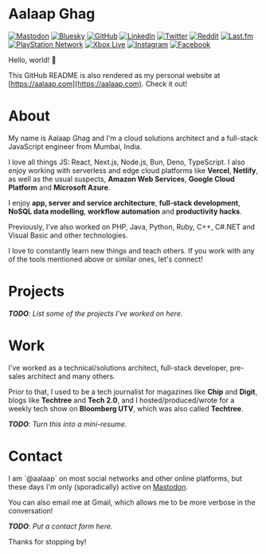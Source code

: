 <!-- GITHUBONLY START -->

# Aalaap Ghag

<a href="https://mastodon.social/@aalaap"><img src="https://img.shields.io/mastodon/follow/000012010?domain=https%3A%2F%2Fmastodon.social&label=%40aalaap%40mastodon.social&style=social" alt="Mastodon"></a> <a href="https://bsky.app/profile/aalaap.bsky.social"><img src="https://img.shields.io/static/v1?logo=bluesky&label=@aalaap.bsky.social&style=social" alt="Bluesky"></a> <a href="https://github.com/aalaap"><img src="https://img.shields.io/github/followers/aalaap.svg?label=@aalaap&style=social" alt="GitHub"></a> <a href="https://linkedin.com/in/aalaap"><img src="https://img.shields.io/static/v1?label=@aalaap&message=327&logo=linkedin&style=social" alt="LinkedIn"></a> <a href="https://twitter.com/aalaap"><img src="https://img.shields.io/twitter/follow/aalaap?label=@aalaap&style=social" alt="Twitter"></a> <a href="https://reddit.com/u/aalaap"><img src="https://img.shields.io/reddit/user-karma/combined/aalaap?style=social" alt="Reddit"></a> <a href="https://last.fm/user/aalaap"><img src="https://img.shields.io/static/v1?label=@aalaap&message=38k&logo=last.fm&style=social" alt="Last.fm"></a> <a href="https://my.playstation.com/profile/aalaap"><img src="https://img.shields.io/static/v1?label=@aalaap&message=196&logo=PlayStation&style=social" alt="PlayStation Network"></a> <a href="http://live.xbox.com/Profile?Gamertag=aalaap"><img src="https://img.shields.io/static/v1?label=@aalaap&message=9065&logo=Xbox&style=social" alt="Xbox Live"></a> <a href="https://instagram.com/aalaap"><img src="https://img.shields.io/static/v1?label=@aalaap&message=345&logo=instagram&style=social" alt="Instagram"></a> <a href="https://facebook.com/aalaap"><img src="https://img.shields.io/static/v1?label=@aalaap&message=0&logo=facebook&style=social" alt="Facebook"></a>

<!-- GITHUBONLY END -->

Hello, world! 👋

<!-- GITHUBONLY START -->

This GitHub README is also rendered as my personal website
at [https://aalaap.com](https://aalaap.com). Check it out!

<!-- GITHUBONLY END -->

<!-- WEBSITEONLY

I'm Aalaap Ghag, a solutions architect and a full-stack software engineer from
Mumbai, India.

This is my personal website, where I endeavour to collect and list the things
I've worked on, things I've liked or just generally anything I've found
interesting. At some point, I might add an old-school blog too, but don't hold
your breath for that one!

So, look around and feel free to reach out for work and/or to chat about the
things I've listed here.

WEBSITEONLY -->

About
=====

My name is Aalaap Ghag and I'm a cloud solutions architect and a full-stack
JavaScript engineer from Mumbai, India.

I love all things JS: React, Next.js, Node.js, Bun, Deno, TypeScript. I also
enjoy working with serverless and edge cloud platforms like **Vercel**,
**Netlify**, as well as the usual suspects, **Amazon Web Services**, **Google
Cloud Platform** and **Microsoft Azure**.

I enjoy **app, server and service architecture**, **full-stack development**,
**NoSQL data modelling**, **workflow automation** and **productivity hacks**.

Previously, I've also worked on PHP, Java, Python, Ruby, C++, C#.NET and Visual
Basic and other technologies.

I love to constantly learn new things and teach others. If you work with any of
the tools mentioned above or similar ones, let's connect!

<!-- WEBSITEONLY

## This website

This website is built with **Next.js** and **Tailwind CSS**. The UI kit used is
**DaisyUI**. It is hosted on **Vercel**.

All this content is being sourced from my [GitHub profile](https://github.com/aalaap)
[README](https://github.com/aalaap/aalaap/blob/main/README.md), which is in
Markdown format. I've added some extra metadata to it in order to make it work
like a micro CMS, but it still looks normal when viewed on GitHub. On this
website, it is shown as separate pages. Adding one section to the README adds a
new page to the website without any extra work.

The metadata helps in ensuring that some content is only visible on the website
and not on GitHub, and vice versa. This section, for example, is only visible
on the website and not on GitHub.

You can see the source of the README [here](https://raw.githubusercontent.com/aalaap/aalaap/refs/heads/main/README.md).

I could also use MDX to allow embedding React components in the markdown, but
it might not be able to be hidden on the GitHub profile view.

You might be wondering why I'm not just using separate markdown files for each
page, which won't be constrained by this README limitation. One reason is that
it saves me from having to update the README and then copy-paste the content to
the other file(s), but more interestingly, it's just fun to work with
arbitrary constraints like this.

WEBSITEONLY -->

Projects
========

_**TODO**: List some of the projects I've worked on here._

Work
====

I've worked as a technical/solutions architect, full-stack developer, pre-sales
architect and many others.

Prior to that, I used to be a tech journalist for
magazines like **Chip** and **Digit**, blogs like **Techtree** and **Tech 2.0**,
and I hosted/produced/wrote for a weekly tech show on **Bloomberg UTV**, which
was also called **Techtree**.

_**TODO**: Turn this into a mini-resume._

Contact
=======

I am \`@aalaap\` on most social networks and other online platforms, but these
days I'm only (sporadically) active on [Mastodon](https://mastodon.social/@aalaap).

You can also email me at Gmail, which allows me to be more verbose in the
conversation!

_**TODO**: Put a contact form here._

Thanks for stopping by!
